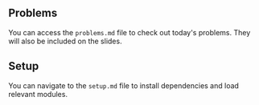 ## Problems
You can access the ``problems.md`` file to check out today's problems. They will also be included on the slides. 
## Setup
You can navigate to the ``setup.md`` file to install dependencies and load relevant modules.
